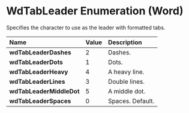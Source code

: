 
# WdTabLeader Enumeration (Word)

Specifies the character to use as the leader with formatted tabs.



|**Name**|**Value**|**Description**|
|:-----|:-----|:-----|
| **wdTabLeaderDashes**|2|Dashes.|
| **wdTabLeaderDots**|1|Dots.|
| **wdTabLeaderHeavy**|4|A heavy line.|
| **wdTabLeaderLines**|3|Double lines.|
| **wdTabLeaderMiddleDot**|5|A middle dot.|
| **wdTabLeaderSpaces**|0|Spaces. Default.|
